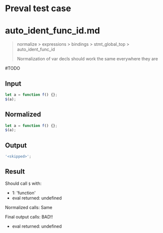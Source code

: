 # Preval test case

# auto_ident_func_id.md

> normalize > expressions > bindings > stmt_global_top > auto_ident_func_id
>
> Normalization of var decls should work the same everywhere they are

#TODO

## Input

`````js filename=intro
let a = function f() {};
$(a);
`````

## Normalized

`````js filename=intro
let a = function f() {};
$(a);
`````

## Output

`````js filename=intro
'<skipped>';
`````

## Result

Should call `$` with:
 - 1: 'function'
 - eval returned: undefined

Normalized calls: Same

Final output calls: BAD!!
 - eval returned: undefined
